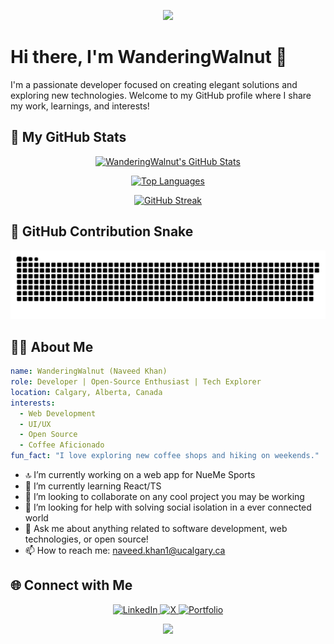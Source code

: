 <!-- Animated Header using Capsule Render -->
<p align="center">
  <img src="https://capsule-render.vercel.app/api?text=Hey%20Everyone!&animation=fadeIn&type=waving&color=gradient&height=100"/>
</p>

# Hi there, I'm WanderingWalnut 👋

I'm a passionate developer focused on creating elegant solutions and exploring new technologies. Welcome to my GitHub profile where I share my work, learnings, and interests!

## 🚀 My GitHub Stats

<p align="center">
  <!-- GitHub Stats Card with icons and a cool theme -->
  <a href="https://github.com/WanderingWalnut/github-readme-stats">
    <img src="https://github-readme-stats.vercel.app/api?username=WanderingWalnut&show_icons=true&theme=radical" alt="WanderingWalnut's GitHub Stats"/>
  </a>
</p>

<p align="center">
  <!-- Top Languages Card in a compact layout -->
  <a href="https://github.com/WanderingWalnut/github-readme-stats">
    <img src="https://github-readme-stats.vercel.app/api/top-langs/?username=WanderingWalnut&layout=compact&theme=radical" alt="Top Languages"/>
  </a>
</p>

<p align="center">
  <!-- GitHub Streak Card -->
  <a href="https://github.com/WanderingWalnut/github-readme-streak-stats">
    <img src="https://github-readme-streak-stats.herokuapp.com/?user=WanderingWalnut&theme=radical" alt="GitHub Streak"/>
  </a>
</p>

## 🐍 GitHub Contribution Snake

![Snake animation](https://raw.githubusercontent.com/WanderingWalnut/WanderingWalnut/output/github-contribution-grid-snake-dark.svg)

<!-- comment out 
<p align="center">
  <img src="https://raw.githubusercontent.com/WanderingWalnut/WanderingWalnut/output/github-contribution-grid-snake.svg" alt="Snake animation"/>
</p>
-->

## 👨‍💻 About Me

```yaml
name: WanderingWalnut (Naveed Khan)
role: Developer | Open-Source Enthusiast | Tech Explorer
location: Calgary, Alberta, Canada
interests:
  - Web Development
  - UI/UX
  - Open Source
  - Coffee Aficionado
fun_fact: "I love exploring new coffee shops and hiking on weekends."
```

- 🔝 I’m currently working on a web app for NueMe Sports
- 🌱 I’m currently learning React/TS
- 👯️ I’m looking to collaborate on any cool project you may be working
- 🤔 I’m looking for help with solving social isolation in a ever connected world
- 💬 Ask me about anything related to software development, web technologies, or open source!
- 📫 How to reach me: [naveed.khan1@ucalgary.ca](naveed.khan1@ucalgary.ca)


## 🌐 Connect with Me

<p align="center">
  <a href="https://www.linkedin.com/in/naveed-khan-2393151b4/">
    <img src="https://img.shields.io/badge/LinkedIn-0077B5?style=for-the-badge&logo=linkedin&logoColor=white" alt="LinkedIn"/>
  </a>
  <a href="https://x.com/nkbuilds">
    <img src="https://img.shields.io/badge/X-1DA1F2?style=for-the-badge&logo=x&logoColor=white" alt="X"/>
  </a>
  <a href="https://naveedkhan.netlify.app/">
    <img src="https://img.shields.io/badge/Portfolio-000000?style=for-the-badge&logo=firefox&logoColor=white" alt="Portfolio"/>
  </a>
</p>

<p align="center">
  <img src="https://capsule-render.vercel.app/api?text=Keep%20Coding!&animation=fadeIn&type=smooth&color=gradient&height=50"/>
</p>
